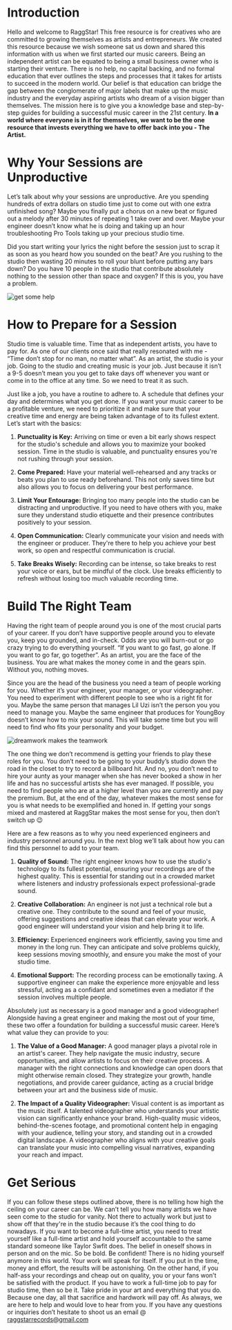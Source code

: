 <script lang='ts'>
  import BlogPageTemplate from '$lib/components/blog/BlogPageTemplate.svelte';
  import type { BlogCardProps } from '$lib/repositories/BlogPostRepository';
  import { ASSETS_PATH } from '$lib/repositories/BlogPostRepository';
  import { orderedBlogPosts } from '$lib/repositories/BlogPostRepository';
  import { page } from '$app/stores';

  const blogPostInfo: BlogCardProps = orderedBlogPosts.find((post) => post.slug === $page.route.id?.split('/')[3]);
  const assetsUrl = `${ASSETS_PATH}/${blogPostInfo.image}`;

  const gif1 = `${assetsUrl}/gif1.gif`;
  const gif2 = `${assetsUrl}/gif2.gif`;
</script>

<BlogPageTemplate
  title={blogPostInfo.title}
  subtitle={blogPostInfo.subtitle}
  published_date={blogPostInfo.date_published}
  coverImg={blogPostInfo.image}>

# Introduction
Hello and welcome to RaggStar! This free resource is for creatives who are committed to growing themselves as artists and entrepreneurs. We created this resource because we wish someone sat us down and shared this information with us when we first started our music careers. Being an independent artist can be equated to being a small business owner who is starting their venture. There is no help, no capital backing, and no formal education that ever outlines the steps and processes that it takes for artists to succeed in the modern world. Our belief is that education can bridge the gap between the conglomerate of major labels that make up the music industry and the everyday aspiring artists who dream of a vision bigger than themselves. The mission here is to give you a knowledge base and step-by-step guides for building a successful music career in the 21st century. **In a world where everyone is in it for themselves, we want to be the one resource that invests everything we have to offer back into you - The Artist.**

# Why Your Sessions are Unproductive
Let’s talk about why your sessions are unproductive. Are you spending hundreds of extra dollars on studio time just to come out with one extra unfinished song? Maybe you finally put a chorus on a new beat or figured out a melody after 30 minutes of repeating 1 take over and over. Maybe your engineer doesn’t know what he is doing and taking up an hour troubleshooting Pro Tools taking up your precious studio time.

Did you start writing your lyrics the night before the session just to scrap it as soon as you heard how you sounded on the beat? Are you rushing to the studio then wasting 20 minutes to roll your blunt before putting any bars down?  Do you have 10 people in the studio that contribute absolutely nothing to the session other than space and oxygen? If this is you, you have a problem.

![get some help]({gif1})

# How to Prepare for a Session
Studio time is valuable time. Time that as independent artists, you have to pay for. As one of our clients once said that really resonated with me - “Time don’t stop for no man, no matter what”. As an artist, the studio is your job. Going to the studio and creating music is your job. Just because it isn’t a 9-5 doesn’t mean you you get to take days off whenever you want or come in to the office at any time. So we need to treat it as such.

Just like a job, you have a routine to adhere to. A schedule that defines your day and determines what you get done. If you want your music career to be a profitable venture, we need to prioritize it and make sure that your creative time and energy are being taken advantage of to its fullest extent. Let’s start with the basics:

1. **Punctuality is Key:** Arriving on time or even a bit early shows respect for the studio's schedule and allows you to maximize your booked session. Time in the studio is valuable, and punctuality ensures you're not rushing through your session.

2. **Come Prepared:** Have your material well-rehearsed and any tracks or beats you plan to use ready beforehand. This not only saves time but also allows you to focus on delivering your best performance.

3. **Limit Your Entourage:** Bringing too many people into the studio can be distracting and unproductive. If you need to have others with you, make sure they understand studio etiquette and their presence contributes positively to your session.

4. **Open Communication:** Clearly communicate your vision and needs with the engineer or producer. They're there to help you achieve your best work, so open and respectful communication is crucial.

5. **Take Breaks Wisely:** Recording can be intense, so take breaks to rest your voice or ears, but be mindful of the clock. Use breaks efficiently to refresh without losing too much valuable recording time.

# Build The Right Team
Having the right team of people around you is one of the most crucial parts of your career. If you don’t have supportive people around you to elevate you, keep you grounded, and in-check. Odds are you will burn-out or go crazy trying to do everything yourself. “If you want to go fast, go alone. If you want to go far, go together”. As an artist, you are the face of the business. You are what makes the money come in and the gears spin. Without you, nothing moves.

Since you are the head of the business you need a team of people working for you. Whether it’s your engineer, your manager, or your videographer. You need to experiment with different people to see who is a right fit for you. Maybe the same person that manages Lil Uzi isn’t the person you you need to manage you. Maybe the same engineer that produces for YoungBoy doesn’t know how to mix your sound. This will take some time but you will need to find who fits your personality and your budget.

![dreamwork makes the teamwork]({gif2})

The one thing we don’t recommend is getting your friends to play these roles for you. You don’t need to be going to your buddy’s studio down the road in the closet to try to record a billboard hit. And no, you don’t need to hire your aunty as your manager when she has never booked a show in her life and has no successful artists she has ever managed. If possible, you need to find people who are at a higher level than you are currently and pay the premium. But, at the end of the day, whatever makes the most sense for you is what needs to be exemplified and honed in. If getting your songs mixed and mastered at RaggStar makes the most sense for you, then don’t switch up 😉

Here are a few reasons as to why you need experienced engineers and industry personnel around you. In the next blog we’ll talk about how you can find this personnel to add to your team.

1. **Quality of Sound:** The right engineer knows how to use the studio's technology to its fullest potential, ensuring your recordings are of the highest quality. This is essential for standing out in a crowded market where listeners and industry professionals expect professional-grade sound.

2. **Creative Collaboration:** An engineer is not just a technical role but a creative one. They contribute to the sound and feel of your music, offering suggestions and creative ideas that can elevate your work. A good engineer will understand your vision and help bring it to life.

3. **Efficiency:** Experienced engineers work efficiently, saving you time and money in the long run. They can anticipate and solve problems quickly, keep sessions moving smoothly, and ensure you make the most of your studio time.

4. **Emotional Support:** The recording process can be emotionally taxing. A supportive engineer can make the experience more enjoyable and less stressful, acting as a confidant and sometimes even a mediator if the session involves multiple people.

Absolutely just as necessary is a good manager and a good videographer! Alongside having a great engineer and making the most out of your time, these two offer a foundation for building a successful music career. Here’s what value they can provide to you:

1. **The Value of a Good Manager:** A good manager plays a pivotal role in an artist's career. They help navigate the music industry, secure opportunities, and allow artists to focus on their creative process. A manager with the right connections and knowledge can open doors that might otherwise remain closed. They strategize your growth, handle negotiations, and provide career guidance, acting as a crucial bridge between your art and the business side of music.

2. **The Impact of a Quality Videographer:** Visual content is as important as the music itself. A talented videographer who understands your artistic vision can significantly enhance your brand. High-quality music videos, behind-the-scenes footage, and promotional content help in engaging with your audience, telling your story, and standing out in a crowded digital landscape. A videographer who aligns with your creative goals can translate your music into compelling visual narratives, expanding your reach and impact.

# Get Serious
If you can follow these steps outlined above, there is no telling how high the ceiling on your career can be. We can’t tell you how many artists we have seen come to the studio for vanity. Not there to actually work but just to show off that they're in the studio because it’s the cool thing to do nowadays. If you want to become a full-time artist, you need to treat yourself like a full-time artist and hold yourself accountable to the same standard someone like Taylor Swfit does. The belief in oneself shows in person and on the mic. So be bold. Be confident! There is no hiding yourself anymore in this world. Your work will speak for itself. If you put in the time, money and effort, the results will be astonishing. On the other hand, if you half-ass your recordings and cheap out on quality, you or your fans won’t be satisfied with the product. If you have to work a full-time job to pay for studio time, then so be it. Take pride in your art and everything that you do. Because one day, all that sacrifice and hardwork will pay off. As always, we are here to help and would love to hear from you. If you have any questions or inquiries don’t hesitate to shoot us an email  @ [raggstarrecords@gmail.com](mailto:raggstarrecords@gmail.com)

</BlogPageTemplate>
